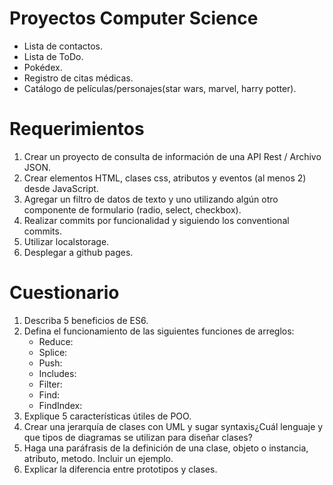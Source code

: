# Proyectos Computer Science

* Lista de contactos.
* Lista de ToDo.
* Pokédex.
* Registro de citas médicas.
* Catálogo de películas/personajes(star wars, marvel, harry potter).

# Requerimientos

1. Crear un proyecto de consulta de información de una API Rest / Archivo JSON.
2. Crear elementos HTML, clases css, atributos y eventos (al menos 2) desde JavaScript.
3. Agregar un filtro de datos de texto y uno utilizando algún otro componente de formulario (radio, select, checkbox).
4. Realizar commits por funcionalidad y siguiendo los conventional commits.
5. Utilizar localstorage.
6. Desplegar a github pages.

# Cuestionario

1. Describa 5 beneficios de ES6.
2. Defina el funcionamiento de las siguientes funciones de arreglos:
   * Reduce:
   * Splice:
   * Push:
   * Includes:
   * Filter:
   * Find:
   * FindIndex:
3. Explique 5 características útiles de POO.
4. Crear una jerarquía de clases con UML y sugar syntaxis¿Cuál lenguaje y que tipos de diagramas se utilizan para diseñar clases?
5. Haga una paráfrasis de la definición de una clase, objeto o instancia, atributo, metodo. Incluir un ejemplo.
6. Explicar la diferencia entre prototipos y clases.
